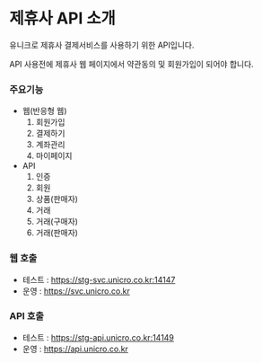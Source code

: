 # 제휴사 API 소개

유니크로 제휴사 결제서비스를 사용하기 위한 API입니다.

API 사용전에 제휴사 웹 페이지에서 약관동의 및 회원가입이 되어야 합니다.

### 주요기능

* 웹(반응형 웹)
  1. 회원가입
  2. 결제하기
  3. 계좌관리
  4. 마이페이지
* API
  1. 인증
  2. 회원
  3. 상품(판매자)
  4. 거래
  5. 거래(구매자)
  6. 거래(판매자)

### 웹 호출

* 테스트 : https://stg-svc.unicro.co.kr:14147
* 운영 : https://svc.unicro.co.kr

### API 호출

* 테스트 : https://stg-api.unicro.co.kr:14149
* 운영 : https://api.unicro.co.kr
